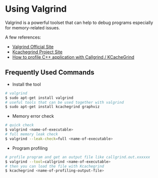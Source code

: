 # Using Valgrind

Valgrind is a powerful toolset that can help to debug programs especially for memory-related issues.

A few references:

* [Valgrind Official Site](http://valgrind.org/)
* [Kcachegrind Project Site](http://kcachegrind.sourceforge.net/html/Usage.html)
* [How to profile C++ application with Callgrind / KCacheGrind](https://baptiste-wicht.com/posts/2011/09/profile-c-application-with-callgrind-kcachegrind.html)

## Frequently Used Commands

* Install the tool

```bash
# valgrind 
$ sudo apt-get install valgrind
# useful tools that can be used together with valgrind 
$ sudo apt-get install kcachegrind graphviz
```

* Memory error check

```bash
# quick check
$ valgrind <name-of-executable>
# full memory leak check
$ valgrind --leak-check=full <name-of-executable>
```

* Program profiling

```bash
# profile program and get an output file like callgrind.out.xxxxxx
$ valgrind --tool=callgrind <name-of-executable>
# then you can load the file with Kcachegrind
$ kcachegrind <name-of-profiling-output-file>
```
